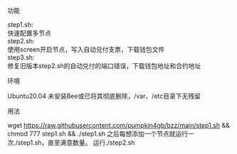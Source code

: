 
功能

step1.sh:  
快速配置多节点  
step2.sh:  
使用screen开启节点，写入自动兑付支票，下载钱包文件  
step3.sh:  
修复旧版本step2.sh的自动兑付的端口错误，下载钱包地址和合约地址  

环境

Ubuntu20.04
未安装Bee或已将其彻底删除，/var、/etc目录下无残留


用法

wget https://raw.githubusercontent.com/pumpkin4gb/bzz/main/step1.sh && chmod 777 step1.sh && ./step1.sh
之后每想添加一个节点就运行一次./step1.sh，直至满意数量。
运行./step2.sh
